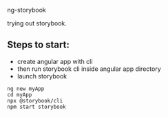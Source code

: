 ng-storybook

trying out storybook.

## Steps to start:
* create angular app with cli
* then run storybook cli inside angular app directory
* launch storybook

```
ng new myApp
cd myApp
npx @storybook/cli
npm start storybook
```

